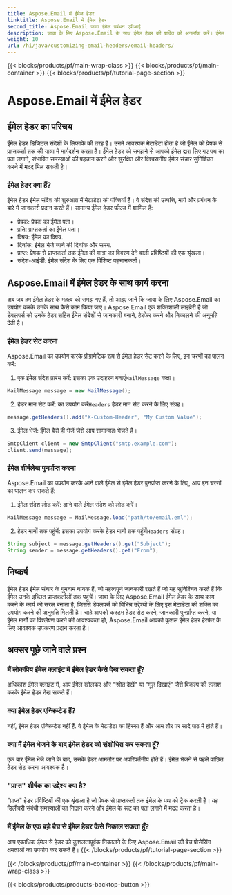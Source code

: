 ```yaml
---
title: Aspose.Email में ईमेल हेडर
linktitle: Aspose.Email में ईमेल हेडर
second_title: Aspose.Email जावा ईमेल प्रबंधन एपीआई
description: जावा के लिए Aspose.Email के साथ ईमेल हेडर की शक्ति को अनलॉक करें। ईमेल हेडर को आसानी से सेट और पुनर्प्राप्त करना सीखें।
weight: 10
url: /hi/java/customizing-email-headers/email-headers/
---
```


{{< blocks/products/pf/main-wrap-class >}}
{{< blocks/products/pf/main-container >}}
{{< blocks/products/pf/tutorial-page-section >}}

# Aspose.Email में ईमेल हेडर


## ईमेल हेडर का परिचय

ईमेल हेडर डिजिटल संदेशों के लिफाफे की तरह हैं। उनमें आवश्यक मेटाडेटा होता है जो ईमेल को प्रेषक से प्राप्तकर्ता तक की यात्रा में मार्गदर्शन करता है। ईमेल हेडर को समझने से आपको ईमेल द्वारा लिए गए पथ का पता लगाने, संभावित समस्याओं की पहचान करने और सुरक्षित और विश्वसनीय ईमेल संचार सुनिश्चित करने में मदद मिल सकती है।

### ईमेल हेडर क्या हैं?

ईमेल हेडर ईमेल संदेश की शुरुआत में मेटाडेटा की पंक्तियाँ हैं। वे संदेश की उत्पत्ति, मार्ग और प्रबंधन के बारे में जानकारी प्रदान करते हैं। सामान्य ईमेल हेडर फ़ील्ड में शामिल हैं:

- प्रेषक: प्रेषक का ईमेल पता।
- प्रति: प्राप्तकर्ता का ईमेल पता।
- विषय: ईमेल का विषय.
- दिनांक: ईमेल भेजे जाने की दिनांक और समय.
- प्राप्त: प्रेषक से प्राप्तकर्ता तक ईमेल की यात्रा का विवरण देने वाली प्रविष्टियों की एक श्रृंखला।
- संदेश-आईडी: ईमेल संदेश के लिए एक विशिष्ट पहचानकर्ता।

## Aspose.Email में ईमेल हेडर के साथ कार्य करना

अब जब हम ईमेल हेडर के महत्व को समझ गए हैं, तो आइए जानें कि जावा के लिए Aspose.Email का उपयोग करके उनके साथ कैसे काम किया जाए। Aspose.Email एक शक्तिशाली लाइब्रेरी है जो डेवलपर्स को उनके हेडर सहित ईमेल संदेशों से जानकारी बनाने, हेरफेर करने और निकालने की अनुमति देती है।

### ईमेल हेडर सेट करना

Aspose.Email का उपयोग करके प्रोग्रामेटिक रूप से ईमेल हेडर सेट करने के लिए, इन चरणों का पालन करें:

1.  एक ईमेल संदेश प्रारंभ करें: इसका एक उदाहरण बनाएं`MailMessage` कक्षा।

```java
MailMessage message = new MailMessage();
```

2.  हेडर मान सेट करें: का उपयोग करें`Headers` हेडर मान सेट करने के लिए संग्रह।

```java
message.getHeaders().add("X-Custom-Header", "My Custom Value");
```

3. ईमेल भेजें: ईमेल वैसे ही भेजें जैसे आप सामान्यतः भेजते हैं।

```java
SmtpClient client = new SmtpClient("smtp.example.com");
client.send(message);
```

### ईमेल शीर्षलेख पुनर्प्राप्त करना

Aspose.Email का उपयोग करके आने वाले ईमेल से ईमेल हेडर पुनर्प्राप्त करने के लिए, आप इन चरणों का पालन कर सकते हैं:

1. ईमेल संदेश लोड करें: आने वाले ईमेल संदेश को लोड करें।

```java
MailMessage message = MailMessage.load("path/to/email.eml");
```

2. हेडर मानों तक पहुंचें: इसका उपयोग करके हेडर मानों तक पहुंचें`Headers` संग्रह।

```java
String subject = message.getHeaders().get("Subject");
String sender = message.getHeaders().get("From");
```

## निष्कर्ष

ईमेल हेडर ईमेल संचार के गुमनाम नायक हैं, जो महत्वपूर्ण जानकारी रखते हैं जो यह सुनिश्चित करते हैं कि ईमेल उनके इच्छित प्राप्तकर्ताओं तक पहुंचें। जावा के लिए Aspose.Email ईमेल हेडर के साथ काम करने के कार्य को सरल बनाता है, जिससे डेवलपर्स को विभिन्न उद्देश्यों के लिए इस मेटाडेटा की शक्ति का उपयोग करने की अनुमति मिलती है। चाहे आपको कस्टम हेडर सेट करने, जानकारी पुनर्प्राप्त करने, या ईमेल मार्गों का विश्लेषण करने की आवश्यकता हो, Aspose.Email आपको कुशल ईमेल हेडर हेरफेर के लिए आवश्यक उपकरण प्रदान करता है।

## अक्सर पूछे जाने वाले प्रश्न

### मैं लोकप्रिय ईमेल क्लाइंट में ईमेल हेडर कैसे देख सकता हूँ?

अधिकांश ईमेल क्लाइंट में, आप ईमेल खोलकर और "स्रोत देखें" या "मूल दिखाएं" जैसे विकल्प की तलाश करके ईमेल हेडर देख सकते हैं।

### क्या ईमेल हेडर एन्क्रिप्टेड हैं?

नहीं, ईमेल हेडर एन्क्रिप्टेड नहीं हैं. वे ईमेल के मेटाडेटा का हिस्सा हैं और आम तौर पर सादे पाठ में होते हैं।

### क्या मैं ईमेल भेजने के बाद ईमेल हेडर को संशोधित कर सकता हूँ?

एक बार ईमेल भेजे जाने के बाद, उसके हेडर आमतौर पर अपरिवर्तनीय होते हैं। ईमेल भेजने से पहले वांछित हेडर सेट करना आवश्यक है।

### "प्राप्त" शीर्षक का उद्देश्य क्या है?

"प्राप्त" हेडर प्रविष्टियों की एक श्रृंखला है जो प्रेषक से प्राप्तकर्ता तक ईमेल के पथ को ट्रैक करती है। यह डिलीवरी संबंधी समस्याओं का निदान करने और ईमेल के रूट का पता लगाने में मदद करता है।

### मैं ईमेल के एक बड़े बैच से ईमेल हेडर कैसे निकाल सकता हूँ?

आप एकाधिक ईमेल से हेडर को कुशलतापूर्वक निकालने के लिए Aspose.Email की बैच प्रोसेसिंग क्षमताओं का उपयोग कर सकते हैं।
{{< /blocks/products/pf/tutorial-page-section >}}

{{< /blocks/products/pf/main-container >}}
{{< /blocks/products/pf/main-wrap-class >}}

{{< blocks/products/products-backtop-button >}}
